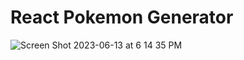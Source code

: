 # React Pokemon Generator 

![Screen Shot 2023-06-13 at 6 14 35 PM](https://github.com/MostafaMazhar/pokemon-generator-react/assets/65758011/0fd2bcc6-113e-4fe2-b6db-0feab7555575)
